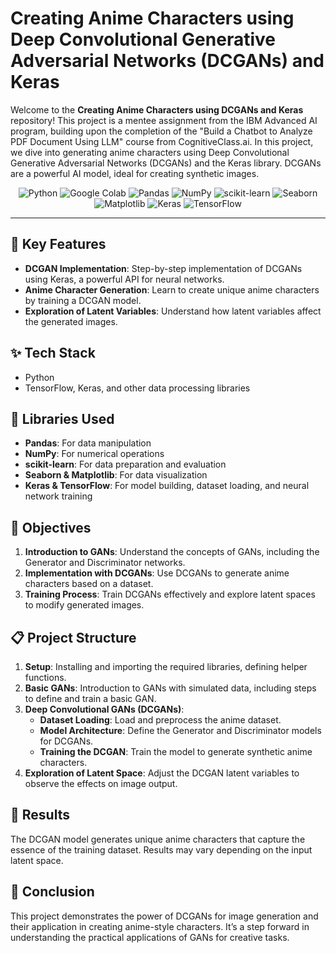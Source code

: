 # Creating Anime Characters using Deep Convolutional Generative Adversarial Networks (DCGANs) and Keras

Welcome to the **Creating Anime Characters using DCGANs and Keras** repository! This project is a mentee assignment from the IBM Advanced AI program, building upon the completion of the "Build a Chatbot to Analyze PDF Document Using LLM" course from CognitiveClass.ai. In this project, we dive into generating anime characters using Deep Convolutional Generative Adversarial Networks (DCGANs) and the Keras library. DCGANs are a powerful AI model, ideal for creating synthetic images.

<div align="center">
  
![Python](https://img.shields.io/badge/Python-3670A0?style=for-the-badge&logo=python&logoColor=ffdd54)
![Google Colab](https://img.shields.io/badge/Google%20Colab-F9AB00?style=for-the-badge&logo=googlecolab&logoColor=white)
![Pandas](https://img.shields.io/badge/Pandas-150458?style=for-the-badge&logo=pandas&logoColor=white)
![NumPy](https://img.shields.io/badge/NumPy-013243?style=for-the-badge&logo=numpy&logoColor=white)
![scikit-learn](https://img.shields.io/badge/scikit--learn-F7931E?style=for-the-badge&logo=scikitlearn&logoColor=white)
![Seaborn](https://img.shields.io/badge/Seaborn-3776AB?style=for-the-badge&logo=seaborn&logoColor=white)
![Matplotlib](https://img.shields.io/badge/Matplotlib-%23ffffff.svg?style=for-the-badge&logo=Matplotlib&logoColor=black)
![Keras](https://img.shields.io/badge/Keras-D00000?style=for-the-badge&logo=keras&logoColor=white)
![TensorFlow](https://img.shields.io/badge/TensorFlow-FF6F00?style=for-the-badge&logo=tensorflow&logoColor=white)

</div>

---

## 🚀 Key Features

- **DCGAN Implementation**: Step-by-step implementation of DCGANs using Keras, a powerful API for neural networks.
- **Anime Character Generation**: Learn to create unique anime characters by training a DCGAN model.
- **Exploration of Latent Variables**: Understand how latent variables affect the generated images.

## ✨ Tech Stack
- Python
- TensorFlow, Keras, and other data processing libraries

## 📝 Libraries Used
- **Pandas**: For data manipulation
- **NumPy**: For numerical operations
- **scikit-learn**: For data preparation and evaluation
- **Seaborn & Matplotlib**: For data visualization
- **Keras & TensorFlow**: For model building, dataset loading, and neural network training

## 📌 Objectives
1. **Introduction to GANs**: Understand the concepts of GANs, including the Generator and Discriminator networks.
2. **Implementation with DCGANs**: Use DCGANs to generate anime characters based on a dataset.
3. **Training Process**: Train DCGANs effectively and explore latent spaces to modify generated images.

## 📋 Project Structure

1. **Setup**: Installing and importing the required libraries, defining helper functions.
2. **Basic GANs**: Introduction to GANs with simulated data, including steps to define and train a basic GAN.
3. **Deep Convolutional GANs (DCGANs)**:
   - **Dataset Loading**: Load and preprocess the anime dataset.
   - **Model Architecture**: Define the Generator and Discriminator models for DCGANs.
   - **Training the DCGAN**: Train the model to generate synthetic anime characters.
4. **Exploration of Latent Space**: Adjust the DCGAN latent variables to observe the effects on image output.

## 📝 Results

The DCGAN model generates unique anime characters that capture the essence of the training dataset. Results may vary depending on the input latent space.

## 📌 Conclusion

This project demonstrates the power of DCGANs for image generation and their application in creating anime-style characters. It’s a step forward in understanding the practical applications of GANs for creative tasks.